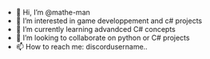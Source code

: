 - 👋 Hi, I’m @mathe-man
- 👀 I’m interested in game developpement and c# projects
- 🌱 I’m currently learning advandced C# concepts
- 💞️ I’m looking to collaborate on python or C# projects
- 📫 How to reach me: discordusername..

<!---
mathe-man/mathe-man is a ✨ special ✨ repository because its `README.md` (this file) appears on your GitHub profile.
You can click the Preview link to take a look at your changes.
--->
